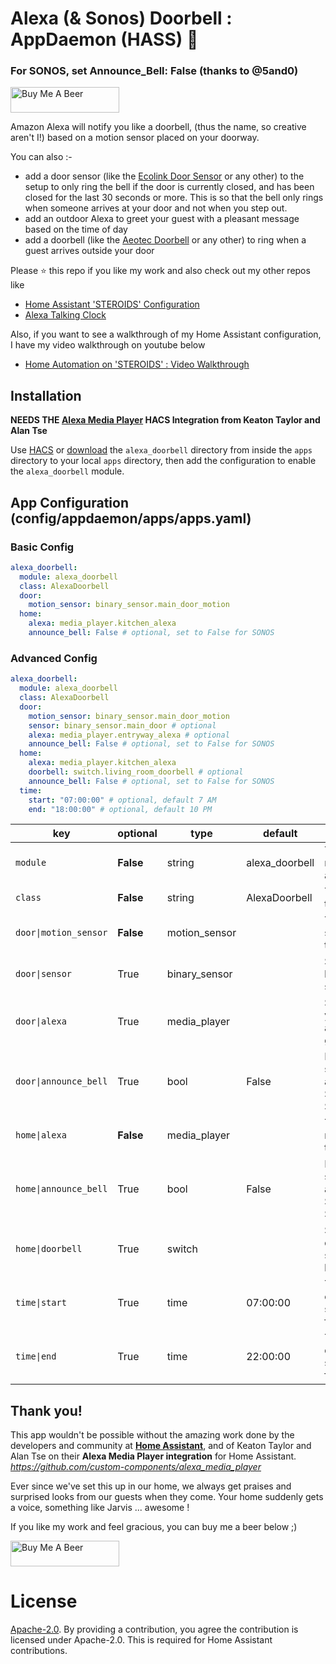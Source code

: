 # Alexa (& Sonos) Doorbell : AppDaemon (HASS) :chicken:

### For SONOS, set Announce_Bell: False (thanks to @5and0)

<a href="https://www.buymeacoffee.com/ubhits" target="_blank">
<img src="https://www.buymeacoffee.com/assets/img/custom_images/orange_img.png"
     alt="Buy Me A Beer" 
     style="height:41px !important; width:174px !important;" />
</a>

Amazon Alexa will notify you like a doorbell, (thus the name, so creative aren't I!) based on a motion sensor placed on your doorway.

You can also :- 
- add a door sensor (like the [Ecolink Door Sensor](https://www.amazon.com/Aeotec-Window-Contact-sensors-Battery/dp/B07PDDX3K6/ref=sr_1_16?dchild=1&keywords=eco+wave+door+sensor&qid=1587791320&s=electronics&sr=1-16) or any other) to the setup to only ring the bell if the door is currently closed, and has been closed for the last 30 seconds or more. This is so that the bell only rings when someone arrives at your door and not when you step out.
- add an outdoor Alexa to greet your guest with a pleasant message based on the time of day
- add a doorbell (like the [Aeotec Doorbell](https://aeotec.com/z-wave-doorbell/) or any other) to ring when a guest arrives outside your door

Please ⭐ this repo if you like my work and also check out my other repos like
- [Home Assistant 'STEROIDS' Configuration](https://github.com/UbhiTS/ha-config-ataraxis)
- [Alexa Talking Clock](https://github.com/UbhiTS/ad-alexatalkingclock)

Also, if you want to see a walkthrough of my Home Assistant configuration, I have my video walkthrough on youtube below
- [Home Automation on 'STEROIDS' : Video Walkthrough](https://youtu.be/qqktLE9_45A)

## Installation
**NEEDS THE [Alexa Media Player](https://github.com/custom-components/alexa_media_player) HACS Integration from Keaton Taylor and Alan Tse**

Use [HACS](https://github.com/custom-components/hacs) or [download](https://github.com/UbhiTS/ad-alexatalkingclock) the `alexa_doorbell` directory from inside the `apps` directory to your local `apps` directory, then add the configuration to enable the `alexa_doorbell` module.

## App Configuration (config/appdaemon/apps/apps.yaml)

### Basic Config ###
```yaml
alexa_doorbell:
  module: alexa_doorbell
  class: AlexaDoorbell
  door:
    motion_sensor: binary_sensor.main_door_motion
  home:
    alexa: media_player.kitchen_alexa
    announce_bell: False # optional, set to False for SONOS
```

### Advanced Config ###
```yaml
alexa_doorbell:
  module: alexa_doorbell
  class: AlexaDoorbell
  door:
    motion_sensor: binary_sensor.main_door_motion
    sensor: binary_sensor.main_door # optional
    alexa: media_player.entryway_alexa # optional
    announce_bell: False # optional, set to False for SONOS
  home:
    alexa: media_player.kitchen_alexa
    doorbell: switch.living_room_doorbell # optional
    announce_bell: False # optional, set to False for SONOS
  time:
    start: "07:00:00" # optional, default 7 AM
    end: "18:00:00" # optional, default 10 PM
```

key | optional | type | default | description
-- | -- | -- | -- | --
`module` | **False** | string | alexa_doorbell | The module name of the app.
`class` | **False** | string | AlexaDoorbell | The name of the Class.
`door\|motion_sensor` | **False** | motion_sensor |  | The motion sensor to trigger the app.
`door\|sensor` | True | binary_sensor |  | Set to trigger based on door status
`door\|alexa` | True | media_player |  | Set to greet your guest with a pleasant greeting
`door\|announce_bell` | True | bool | False | Prefix bell sound before announcement. Set to false for SONOS
`home\|alexa` | **False** | media_player |  | The Alexa to notify inside the house
`home\|announce_bell` | True | bool | False | Prefix bell sound before announcement. Set to false for SONOS
`home\|doorbell` | True | switch |  | Set to ring this doorbell (or switch on a light) 
`time\|start` | True | time | 07:00:00 | The time to enable the service. (24h format)
`time\|end` | True | time | 22:00:00 | The time to disable the service. (24h format)

## Thank you!
This app wouldn't be possible without the amazing work done by the developers and community at **[Home Assistant](https://www.home-assistant.io/)**, and of Keaton Taylor and Alan Tse on their **Alexa Media Player integration** for Home Assistant. *https://github.com/custom-components/alexa_media_player*

Ever since we've set this up in our home, we always get praises and surprised looks from our guests when they come. Your home suddenly gets a voice, something like Jarvis ... awesome ! 

If you like my work and feel gracious, you can buy me a beer below ;)

<a href="https://www.buymeacoffee.com/ubhits" target="_blank">
<img src="https://www.buymeacoffee.com/assets/img/custom_images/orange_img.png"
     alt="Buy Me A Beer" 
     style="height:41px !important; width:174px !important;" />
</a>

# License
[Apache-2.0](LICENSE). By providing a contribution, you agree the contribution is licensed under Apache-2.0. This is required for Home Assistant contributions.
